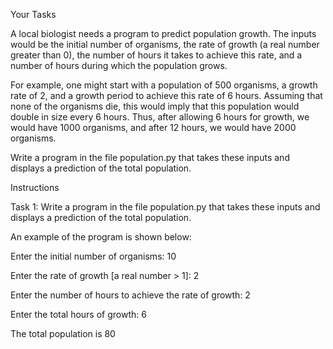 Your Tasks

A local biologist needs a program to predict population growth. 
The inputs would be the initial number of organisms, the rate of growth 
(a real number greater than 0), the number of hours it takes to achieve this rate, 
and a number of hours during which the population grows.

For example, one might start with a population of 500 organisms,
a growth rate of 2, and a growth period to achieve this rate of 6 hours.
Assuming that none of the organisms die, this would imply that this population 
would double in size every 6 hours. Thus, after allowing 6 hours for growth,
we would have 1000 organisms, and after 12 hours, we would have 2000 organisms.

Write a program in the file population.py that takes these inputs 
and displays a prediction of the total population. 

Instructions

Task 1: Write a program in the file population.py that takes 
these inputs and displays a prediction of the total population.

An example of the program is shown below:

Enter the initial number of organisms: 10

Enter the rate of growth [a real number > 1]: 2

Enter the number of hours to achieve the rate of growth: 2

Enter the total hours of growth: 6

The total population is 80

